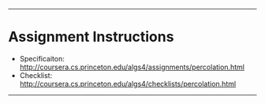 -------------------------------------------------------------------------------
# Assignment Instructions
* Specificaiton: http://coursera.cs.princeton.edu/algs4/assignments/percolation.html
* Checklist: http://coursera.cs.princeton.edu/algs4/checklists/percolation.html

-------------------------------------------------------------------------------
